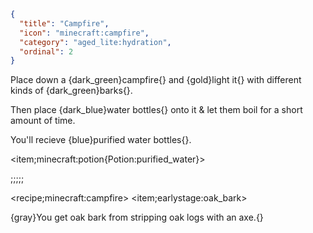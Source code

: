 ```json
{
  "title": "Campfire",
  "icon": "minecraft:campfire",
  "category": "aged_lite:hydration",
  "ordinal": 2
}
```

Place down a {dark_green}campfire{} and {gold}light it{} with different kinds of {dark_green}barks{}.


Then place {dark_blue}water bottles{} onto it & let them boil for a short amount of time.


You'll recieve {blue}purified water bottles{}.

<item;minecraft:potion{Potion:purified_water}>

;;;;;

<recipe;minecraft:campfire>
<item;earlystage:oak_bark>

{gray}You get oak bark from stripping oak logs with an axe.{}